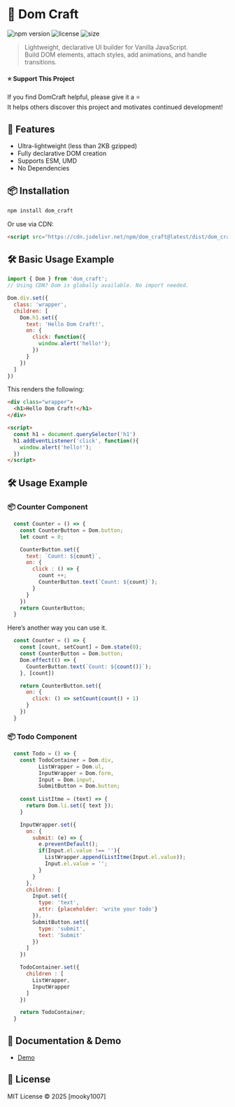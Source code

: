 # 📖 Dom Craft

![npm version](https://img.shields.io/npm/v/dom_craft.svg)
![license](https://img.shields.io/npm/l/dom_craft.svg)
![size](https://img.shields.io/bundlephobia/minzip/dom_craft)

> Lightweight, declarative UI builder for Vanilla JavaScript.  
> Build DOM elements, attach styles, add animations, and handle transitions.

#### ⭐ Support This Project

If you find DomCraft helpful, please give it a ⭐️  
It helps others discover this project and motivates continued development!


## 🚀 Features
- Ultra-lightweight (less than 2KB gzipped)
- Fully declarative DOM creation
- Supports ESM, UMD
- No Dependencies


## 📦 Installation
```bash
npm install dom_craft
```

Or use via CDN:
```html
<script src="https://cdn.jsdelivr.net/npm/dom_craft@latest/dist/dom_craft.umd.min.js"></script>
```


## 🛠 Basic Usage Example
```js
import { Dom } from 'dom_craft';
// Using CDN? Dom is globally available. No import needed.

Dom.div.set({
  class: 'wrapper',
  children: [
    Dom.h1.set({
      text: 'Hello Dom Craft!',
      on: {
        click: function({
          window.alert('hello!');
        })
      }
    })
  ]
})
```

This renders the following:

```html
<div class="wrapper">
  <h1>Hello Dom Craft!</h1>
</div>

<script>
  const h1 = document.querySelector('h1')
  h1.addEventListener('click', function(){
    window.alert('hello!');
  })
</script>
```

## 🛠 Usage Example
### 📦 Counter Component
```js
  const Counter = () => {
    const CounterButton = Dom.button;
    let count = 0;

    CounterButton.set({
      text: `Count: ${count}`,
      on: {
        click : () => {
          count ++;
          CounterButton.text(`Count: ${count}`);
        }
      }
    })
    return CounterButton;
  }
```

Here’s another way you can use it.

```js
  const Counter = () => {
    const [count, setCount] = Dom.state(0);
    const CounterButton = Dom.button;
    Dom.effect(() => {
      CounterButton.text(`Count: ${count()}`);
    }, [count])

    return CounterButton.set({
      on: {
        click: () => setCount(count() + 1)
      }
    })
  }
```

### 📦 Todo Component
```js
  const Todo = () => {
    const TodoContainer = Dom.div,
          ListWrapper = Dom.ul,
          InputWrapper = Dom.form,
          Input = Dom.input,
          SubmitButton = Dom.button;
    
    const ListItme = (text) => {
      return Dom.li.set({ text });
    }

    InputWrapper.set({
      on: {
        submit: (e) => {
          e.preventDefault();
          if(Input.el.value !== ''){
            ListWrapper.append(ListItme(Input.el.value));
            Input.el.value = '';
          }
        }
      },
      children: [
        Input.set({ 
          type: 'text', 
          attr: {placeholder: 'write your todo'} 
        }),
        SubmitButton.set({ 
          type: 'submit', 
          text: 'Submit' 
        })
      ]
    })

    TodoContainer.set({
      children : [
        ListWrapper,
        InputWrapper
      ]
    })

    return TodoContainer;
  }
```

## 🔗 Documentation & Demo
- <a href="https://mooky1007.github.io/domBuilder/" target="_blank" rel="noopener noreferrer">Demo</a>


## 📜 License
MIT License © 2025 [mooky1007]

